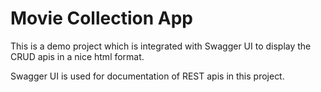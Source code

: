 # Movie Collection App

This is a demo project which is integrated with Swagger UI to display the CRUD apis in a nice html format.

Swagger UI is used for documentation of REST apis in this project.
